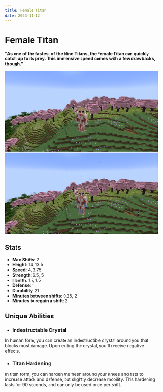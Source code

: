 ```yaml
---
title: Female Titan
date: 2023-11-12
---
```


# Female Titan
**"As one of the fastest of the Nine Titans, the Female Titan can quickly catch up to its prey. This immensive speed comes with a few drawbacks, though."**

![The Female Titan in a Cherry Blossom biome](../images/female_titan_full.png)
![The Female Titan with hardened limbs in a Cherry Blossom biome](../images/female_titan_hardened_full.png)

## Stats
* __Max Shifts__: 2
* __Height__: 14, 13.5
* __Speed__: 4, 3.75
* __Strength__: 6.5, 5
* __Health__: 1.7, 1.5
* __Defense__: 1
* __Durability__: 21
* __Minutes between shifts__: 0.25, 2
* __Minutes__ __to__ __regain__ __a shift__: 2

## Unique Abilities
* ### Indestructable Crystal
In human form, you can create an indestructible crystal around you that blocks most damage. Upon exiting the crystal, you'll receive negative effects.
* ### Titan Hardening
In titan form, you can harden the flesh around your knees and fists to increase attack and defense, but slightly decrease mobility. This hardening lasts for 90 seconds, and can only be used once per shift.